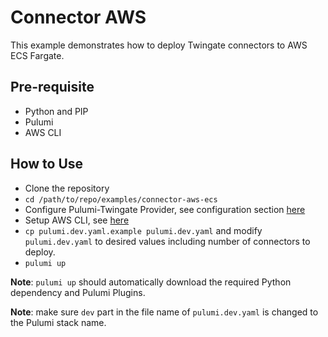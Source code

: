 # Connector AWS
This example demonstrates how to deploy Twingate connectors to AWS ECS Fargate.

## Pre-requisite
* Python and PIP
* Pulumi
* AWS CLI

## How to Use
* Clone the repository
* `cd /path/to/repo/examples/connector-aws-ecs`
* Configure Pulumi-Twingate Provider, see configuration section [here](../../readme.md)
* Setup AWS CLI, see [here](https://docs.aws.amazon.com/cli/latest/userguide/getting-started-quickstart.html)
* `cp pulumi.dev.yaml.example pulumi.dev.yaml` and modify `pulumi.dev.yaml` to desired values including number of connectors to deploy.
* `pulumi up`

**Note**: `pulumi up` should automatically download the required Python dependency and Pulumi Plugins.

**Note**: make sure `dev` part in the file name of `pulumi.dev.yaml` is changed to the Pulumi stack name.